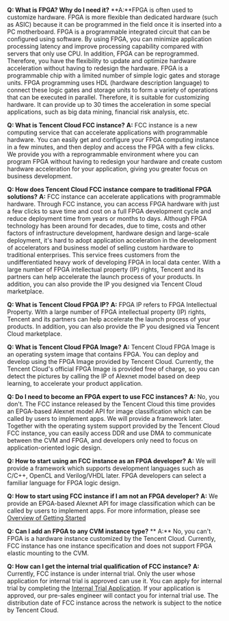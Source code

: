 **Q: What is FPGA? Why do I need it?**
**A:**FPGA is often used to customize hardware. FPGA is more flexible than dedicated hardware (such as ASIC) because it can be programmed in the field once it is inserted into a PC motherboard.
FPGA is a programmable integrated circuit that can be configured using software. By using FPGA, you can minimize application processing latency and improve processing capability compared with servers that only use CPU. In addition, FPGA can be reprogrammed. Therefore, you have the flexibility to update and optimize hardware acceleration without having to redesign the hardware.
FPGA is a programmable chip with a limited number of simple logic gates and storage units. FPGA programming uses HDL (hardware description language) to connect these logic gates and storage units to form a variety of operations that can be executed in parallel. Therefore, it is suitable for customizing hardware. It can provide up to 30 times the acceleration in some special applications, such as big data mining, financial risk analysis, etc.

**Q: What is Tencent Cloud FCC instance?**
**A:** FCC instance is a new computing service that can accelerate applications with programmable hardware. You can easily get and configure your FPGA computing instance in a few minutes, and then deploy and access the FPGA with a few clicks. We provide you with a reprogrammable environment where you can program FPGA without having to redesign your hardware and create custom hardware acceleration for your application, giving you greater focus on business development.


**Q: How does Tencent Cloud FCC instance compare to traditional FPGA solutions?**
**A:** FCC instance can accelerate applications with programmable hardware. Through FCC instance, you can access FPGA hardware with just a few clicks to save time and cost on a full FPGA development cycle and reduce deployment time from years or months to days. Although FPGA technology has been around for decades, due to time, costs and other factors of infrastructure development, hardware design and large-scale deployment, it's hard to adopt application acceleration in the development of accelerators and business model of selling custom hardware to traditional enterprises. This service frees customers from the undifferentiated heavy work of developing FPGA in local data center. With a large number of FPGA intellectual property (IP) rights, Tencent and its partners can help accelerate the launch process of your products. In addition, you can also provide the IP you designed via Tencent Cloud marketplace.


**Q: What is Tencent Cloud FPGA IP?**
**A:** FPGA IP refers to FPGA Intellectual Property. With a large number of FPGA intellectual property (IP) rights, Tencent and its partners can help accelerate the launch process of your products. In addition, you can also provide the IP you designed via Tencent Cloud marketplace.



**Q: What is Tencent Cloud FPGA Image?**
**A:** Tencent Cloud FPGA Image is an operating system image that contains FPGA. You can deploy and develop using the FPGA Image provided by Tencent Cloud. Currently, the Tencent Cloud's official FPGA Image is provided free of charge, so you can detect the pictures by calling the IP of Alexnet model based on deep learning, to accelerate your product application.

**Q: Do I need to become an FPGA expert to use FCC instances?**
**A:** No, you don't. The FCC instance released by the Tencent Cloud this time provides an EPGA-based Alexnet model API for image classification which can be called by users to implement apps.
We will provide a framework later. Together with the operating system support provided by the Tencent Cloud FCC instance, you can easily access DDR and use DMA to communicate between the CVM and FPGA, and developers only need to focus on application-oriented logic design.

**Q: How to start using an FCC instance as an FPGA developer?**
**A:** We will provide a framework which supports development languages such as C/C++, OpenCL and Verilog/VHDL later. FPGA developers can select a familiar language for FPGA logic design.



**Q: How to start using FCC instance if I am not an FPGA developer?**
**A:** We provide an EPGA-based Alexnet API for image classification which can be called by users to implement apps. For more information, please see [Overview of Getting Started](https://www.qcloud.com/document/product/565/8220)


**Q: Can I add an FPGA to any CVM instance type?**
** A:** No, you can't. FPGA is a hardware instance customized by the Tencent Cloud. Currently, FCC instance has one instance specification and does not support FPGA elastic mounting to the CVM.

**Q: How can I get the internal trial qualification of FCC instance?**
**A:** Currently, FCC instance is under internal trial. Only the user whose application for internal trial is approved can use it. You can apply for internal trial by completing the [Internal Trial Application](https://www.qcloud.com/act/apply/fpga). If your application is approved, our pre-sales engineer will contact you for internal trial use. The distribution date of FCC instance across the network is subject to the notice by Tencent Cloud.



